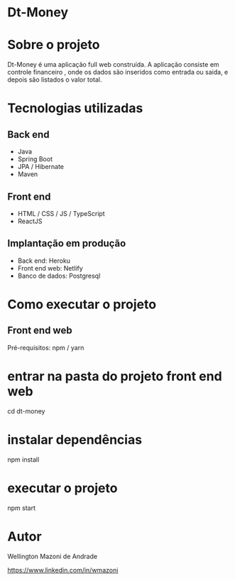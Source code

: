 # Dt-Money

# Sobre o projeto

Dt-Money é uma aplicação full web construída.
A aplicação consiste em controle financeiro , onde os dados são inseridos como entrada ou saida, e depois são listados o valor total.

# Tecnologias utilizadas
## Back end
- Java
- Spring Boot
- JPA / Hibernate
- Maven
## Front end
- HTML / CSS / JS / TypeScript
- ReactJS

## Implantação em produção
- Back end: Heroku
- Front end web: Netlify
- Banco de dados: Postgresql

# Como executar o projeto

## Front end web
Pré-requisitos: npm / yarn

# entrar na pasta do projeto front end web
cd dt-money

# instalar dependências
npm install

# executar o projeto
npm start

# Autor

Wellington Mazoni de Andrade

https://www.linkedin.com/in/wmazoni

